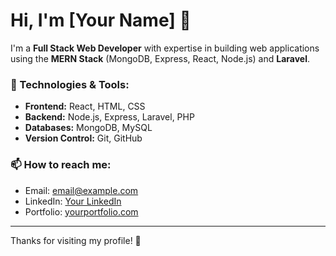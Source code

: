 # Hi, I'm [Your Name] 👋

I'm a **Full Stack Web Developer** with expertise in building web applications using the **MERN Stack** (MongoDB, Express, React, Node.js) and **Laravel**.

### 🚀 Technologies & Tools:
- **Frontend:** React, HTML, CSS
- **Backend:** Node.js, Express, Laravel, PHP
- **Databases:** MongoDB, MySQL
- **Version Control:** Git, GitHub

### 📫 How to reach me:
- Email: [email@example.com](mailto:email@example.com)
- LinkedIn: [Your LinkedIn](https://linkedin.com/in/your-linkedin)
- Portfolio: [yourportfolio.com](https://yourportfolio.com)

---

Thanks for visiting my profile! 🌟
